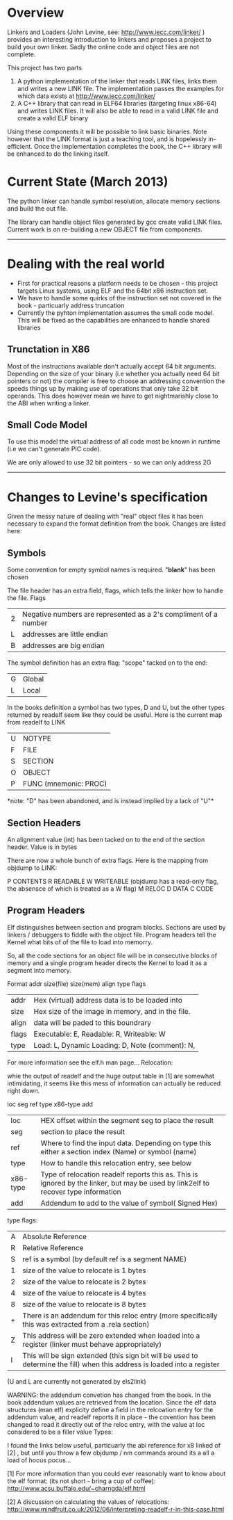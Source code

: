 Overview 
========

Linkers and Loaders (John Levine, see: http://www.iecc.com/linker/ ) provides an interesting introduction to linkers and proposes a project to build your own linker. Sadly the online code and object files are not complete. 

This project has two parts

1. A python implementation of the linker that reads LINK files, links them and writes a new LINK file. The implementation passes the examples for which data exists at http://www.iecc.com/linker/
2. A C++ library that can read in ELF64 libraries (targeting linux x86-64) and writes LINK files. It will also be able to read in a valid LINK file and create a valid ELF binary

Using these components it will be possible to link basic binaries. Note however that the LINK format is just a teaching tool, and is hopelessly in-efficient. Once the implementation completes the book, the C++ library will be enhanced to do the linking itself.

Current State (March 2013)
==========================
The python linker can handle symbol resolution, allocate memory sections and build the out file.

The library can handle object files generated by gcc create valid LINK files. Current work is on re-building a new OBJECT file from components.

-------

Dealing with the real world 
===========================

 - First for practical reasons a platform needs to be chosen - this project targets Linux systems, using ELF and the 64bit x86 instruction set.
 - We have to handle some quirks of the instruction set not covered in the book - particuarly address truncation
 - Currently the pyhton implementation assumes the small code model. This will be fixed as the capabilities are enhanced to handle shared libraries

Trunctation in X86
------------------

Most of the instructions available don't actually accept 64 bit arguments. Depending on the size of your binary (i.e whether you actually need 64 bit pointers or not) the compiler is free to choose an addressing convention the speeds things  up by making use of operations that only take 32 bit operands. This does however mean we have to get nightmarishly close to the ABI when writing a linker.


Small Code Model 
----------------


To use this model the virtual address of all code most be known in runtime (i.e we can't generate PIC code).

We are only allowed to use 32 bit pointers - so we can only address 2G

------

Changes to Levine's specification
=================================
Given the messy nature of dealing with "real" object files it has been necessary to expand the format definition from the book. Changes are listed here:

Symbols
--------
Some convention for empty symbol names is required. "__blank__" has been chosen

The file header has an extra field, flags,  which tells the linker how to handle the file. Flags
<table>
<tr><td> 2 </td> <td>  Negative numbers are represented as a 2's compliment of a number </td> </tr>
<tr><td> L </td> <td>  addresses are little endian </td> </tr>
<tr><td> B </td> <td>  addresses are big endian </td> </tr>
</table>

The symbol definition has an extra flag: "scope" tacked on to the end:
<table>
<tr><td> G </td> <td>  Global </td> </tr>
<tr><td> L </td> <td>  Local  </td> </tr>
</table>

In the books definition a symbol has two types, D and U, but the other types returned by readelf seem like they could be useful. Here is the current map from readelf to LINK 

<table>
<tr><td> U </td> <td>  NOTYPE </td> </tr>
<tr><td> F </td> <td>  FILE  </td> </tr>
<tr><td> S </td> <td>  SECTION </td> </tr>
<tr><td> O </td> <td>  OBJECT </td> </tr>
<tr><td> P </td> <td>  FUNC (mnemonic: PROC) </td> </tr>
</table>
*note: "D" has been abandoned, and is instead implied by a lack of "U"*
     


Section  Headers
-----------------
An alignment value (int) has been tacked on to the end of the section header. Value is in bytes

There are now a whole bunch of extra flags. Here is the mapping from objdump to LINK:
</table>
<tr><td> P </td> <td>  CONTENTS </td> </tr>
<tr><td> R </td> <td>  READABLE </td> </tr>
<tr><td> W </td> <td>  WRITEABLE (objdump has a read-only flag, the absensce of which is treated as a W flag) </td> </tr>
<tr><td> M </td> <td>  RELOC </td> </tr>
<tr><td> D </td> <td>  DATA </td> </tr>
<tr><td> C </td> <td>  CODE </td> </tr>
</table>

Program Headers
----------------
Elf distinguishes between section and program blocks. Sections are used by linkers / debuggers to fiddle with the object file. Program headers tell the Kernel what bits of of the file to load into memorry.

So, all the code sections for an object file will be in consecutive blocks of memory and a single program header directs the Kernel to load it as a segment into memory.

Format
addr size(file) size(mem) align type flags 

<table>
<tr><td> addr </td> <td>  Hex (virtual) address data is to be loaded into </td> </tr>
<tr><td> size </td> <td>  Hex size of the image in memory, and in the file.  </td> </tr>
<tr><td> align </td> <td>  data will be paded to this boundrary </td> </tr>
<tr><td> flags </td> <td>  Executable: E, Readable: R, Writeable: W </td> </tr>
<tr><td> type </td> <td>   Load: L, Dynamic Loading: D, Note (comment): N,  </td> </tr>
</table>

For more information see the elf.h man page...
Relocation:

whie the output of readelf and the huge output table in [1] are somewhat intimidating, it seems like this mess of information can actually be reduced right down. 

loc seg ref type x86-type add 

<table>
<tr><td> loc </td> <td>  HEX offset within the segment seg to place the result </td> </tr>
<tr><td> seg </td> <td>  section to place the result </td> </tr>
<tr><td> ref </td> <td>  Where to find the input data. Depending on type this either a section index (Name) or symbol (name) </td> </tr>
<tr><td> type </td> <td>  How to handle this relocation entry, see below </td> </tr>
<tr><td> x86-type </td> <td>  Type of relocation readelf reports this as. This is ignored by the linker, but may be used by link2elf to recover type information </td> </tr>
<tr><td> add </td> <td>  Addendum to add to the value of symbol( Signed Hex) </td> </tr>
</table>

type flags:

<table>
<tr><td> A </td> <td>  Absolute Reference </td> </tr>
<tr><td> R </td> <td>  Relative Reference </td> </tr>
<tr><td> S </td> <td>  ref is a symbol (by default ref is a segment NAME) </td> </tr>
<tr><td> 1 </td> <td>  size of the value to relocate is 1 bytes </td> </tr>
<tr><td> 2 </td> <td>  size of the value to relocate is 2 bytes </td> </tr>
<tr><td> 4 </td> <td>  size of the value to relocate is 4 bytes </td> </tr>
<tr><td> 8 </td> <td>  size of the value to relocate is 8 bytes </td> </tr>
<tr><td> + </td> <td>  There is an addendum for this reloc entry (more specifically this was extracted from a .rela section) </td> </tr>
<tr><td> Z </td> <td>  This address will be zero extended when loaded into a register (linker must behave appropriately) </td> </tr>
<tr><td> I </td> <td>  This will be sign extended (this sign bit will be used to determine the fill) when this address is loaded into a register </td> </tr>
</table>


(U and L are currently not generated by els2link)

WARNING: the addendum convetion has changed from the book. In the book addendum values are retrieved from the location. Since the elf data structures (man elf) explicity define a field in the relcoation entry for the addendum value, and readelf reports it in place - the covention has been changed to read it directly out of the reloc entry, with the value at loc considered to be a filler value
Types: 



I found the links below useful, particuarly the abi reference for x8 linked of [2] , but until you throw a few objdump / nm commands around its a all a load of hocus pocus...

[1] For more information than you could ever reasonably want to know about the elf format: (its not short - bring a cup of coffee): http://www.acsu.buffalo.edu/~charngda/elf.html

[2] A discussion on calculating the values of relocations: http://www.mindfruit.co.uk/2012/06/interpreting-readelf-r-in-this-case.html 

